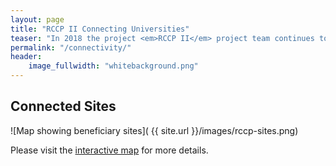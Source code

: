 ```yaml
---
layout: page
title: "RCCP II Connecting Universities"
teaser: "In 2018 the project <em>RCCP II</em> project team continues to connect universities in South Africa to the Internet. Learn more about the progress and plans."
permalink: "/connectivity/"
header:
    image_fullwidth: "whitebackground.png"
---
```


## Connected Sites

![Map showing beneficiary sites]( {{ site.url }}/images/rccp-sites.png)

Please visit the [interactive map](http://rpubs.com/anelda/rccp-sites) for more details.

